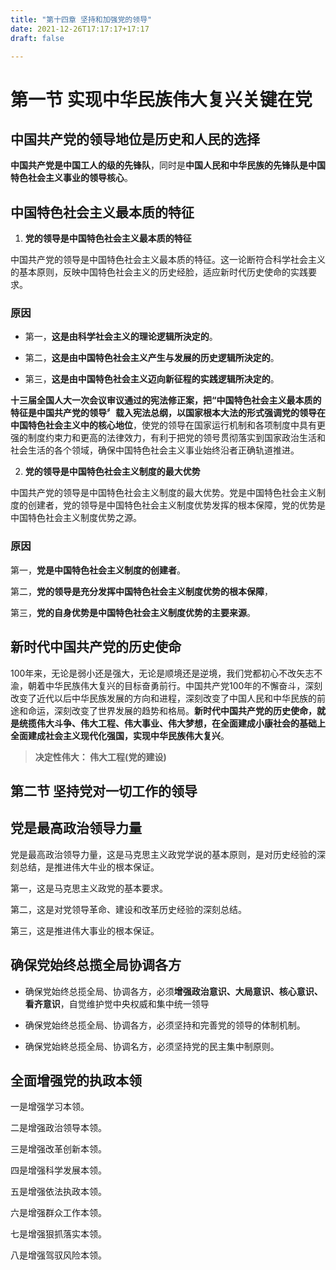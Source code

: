 ```yaml
---
title: "第十四章 坚持和加强党的领导"
date: 2021-12-26T17:17:17+17:17
draft: false

---
```


<!--more-->

# 第一节 实现中华民族伟大复兴关键在党

## 中国共产党的领导地位是历史和人民的选择

**中国共产党是中国工人的级的先锋队**，同时是**中国人民和中华民族的先锋队是中国特色社会主义事业的领导核心**。

## 中国特色社会主义最本质的特征

1. **党的领导是中国特色社会主义最本质的特征**

中国共产党的领导是中国特色社会主义最本质的特征。这一论断符合科学社会主义的基本原则，反映中国特色社会主义的历史经脸，适应新时代历史使命的实践要求。

### 原因

- 第一，**这是由科学社会主义的理论逻辑所決定的**。

- 第二，**这是由中国特色社会主义产生与发展的历史逻辑所決定的**。

- 第三，**这是由中国特色社会主义迈向新征程的实践逻辑所决定的**。

**十三届全国人大一次会议审议通过的宪法修正案，把“中国特色社会主义最本质的特征是中国共产党的领导〞载入宪法总纲，以国家根本大法的形式强调党的领导在中国特色社会主义中的核心地位**，使党的领导在国家运行机制和各项制度中具有更强的制度约束力和更高的法律效力，有利于把党的领号贯彻落实到国家政治生活和社会生活的各个领域，确保中国特色社会主义事业始终沿者正确轨道推进。

2. **党的领导是中国特色社会主义制度的最大优势**

中国共产党的领导是中国特色社会主义制度的最大优势。党是中国特色社会主义制度的创建者，党的领导是中国特色社会主义制度优势发挥的根本保障，党的优势是中国特色社会主义制度优势之源。

### 原因

第一，**党是中国特色社会主义制度的创建者**。

第二，**党的领导是充分发挥中国特色社会主义制度优势的根本保障**，

第三，**党的自身优势是中国特色社会主义制度优势的主要来源**。

## 新时代中国共产党的历史使命

100年来，无论是弱小还是强大，无论是顺境还是逆境，我们党都初心不改矢志不渝，朝着中华民族伟大复兴的目标奋勇前行。中国共产党100年的不懈奋斗，深刻改变了近代以后中华民族发展的方向和进程，深刻改变了中国人民和中华民族的前途和命运，深刻改变了世界发展的趋势和格局。**新时代中国共产党的历史使命，就是统揽伟大斗争、伟大工程、伟大事业、伟大梦想，在全面建成小康社会的基础上全面建成社会主义现代化强国，实现中华民族伟大复兴**。

> **决定性伟大： 伟大工程(党的建设)**

## 第二节 坚持党对一切工作的领导

## 党是最高政治领导力量

党是最高政治领导力量，这是马克思主义政党学说的基本原则，是对历史经验的深刻总结，是推进伟大牛业的根本保证。

第一，这是马克思主义政党的基本要求。

第二，这是对党领导革命、建设和改革历史经验的深刻总结。

第三，这是推进伟大事业的根本保证。

## 确保党始终总揽全局协调各方

- 确保党始终总揽全局、协调各方，必须**增强政治意识、大局意识、核心意识、看齐意识**，自觉维护觉中央权威和集中统一领导

- 确保党始终总揽全局、协调各方，必须坚持和完善党的领导的体制机制。
- 确保党始終总揽全局、协调名方，必须坚持党的民主集中制原则。

## 全面增强党的执政本领

一是增强学习本领。 

二是增强政治领导本领。 

三是增强改革创新本领。

 四是增强科学发展本领。 

五是增强依法执政本领。

 六是增强群众工作本领。 

七是增强狠抓落实本领。 

八是增强驾驭风险本领。